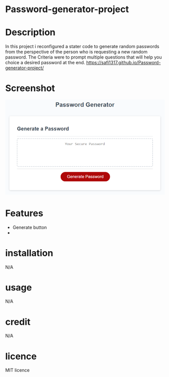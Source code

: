# Password-generator-project
# Description
In this project i reconfigured a stater code to generate random passwords from the perspective of the person who is requesting a new random password. The Criteria were to prompt multiple questions that will help you choice a desired password at the end.
 https://safi1317.github.io/Password-generator-project/
# Screenshot

![screenshot of Portfolio](./Assets/Password.png)

# Features
- Generate button
- 

 # installation
 N/A
 # usage
 N/A
 # credit
 N/A
 # licence
 MIT licence
  

